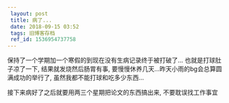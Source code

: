 ```yaml
---
 layout: post
 title: 病了...
 date: 2018-09-15 03:52
 tags: 旧博客存档
 ref_id: 1536954737758
---
```

保持了一个学期加一个寒假的到现在没有生病记录终于被打破了... 也就是打球肚子凉了一下, 结果就发烧然后肠胃有事,
要慢慢休养几天...昨天小雨的bg会总算圆满成功的举行了, 虽然我都不能打球和吃多少东西...



接下来病好了之后就要用两三个星期把论文的东西搞出来, 不要耽误找工作事宜

